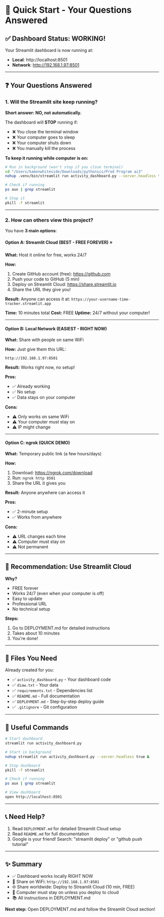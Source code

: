 # 🚀 Quick Start - Your Questions Answered

## ✅ Dashboard Status: WORKING!

Your Streamlit dashboard is now running at:
- **Local**: http://localhost:8501
- **Network**: http://192.168.1.97:8501

---

## ❓ Your Questions Answered

### 1. Will the Streamlit site keep running?

**Short answer: NO, not automatically.**

The dashboard will **STOP** running if:
- ❌ You close the terminal window
- ❌ Your computer goes to sleep
- ❌ Your computer shuts down
- ❌ You manually kill the process

**To keep it running while computer is on:**
```bash
# Run in background (won't stop if you close terminal)
cd "/Users/kamonwhiteside/Downloads/pythonics/Prod Program ai3"
nohup .venv/bin/streamlit run activity_dashboard.py --server.headless true > streamlit.log 2>&1 &

# Check if running
ps aux | grep streamlit

# Stop it
pkill -f streamlit
```

---

### 2. How can others view this project?

You have **3 main options**:

#### Option A: Streamlit Cloud (BEST - FREE FOREVER) ⭐

**What:** Host it online for free, works 24/7

**How:**
1. Create GitHub account (free): https://github.com
2. Push your code to GitHub (5 min)
3. Deploy on Streamlit Cloud: https://share.streamlit.io
4. Share the URL they give you!

**Result:** Anyone can access it at:
`https://your-username-time-tracker.streamlit.app`

**Time:** 10 minutes total
**Cost:** FREE
**Uptime:** 24/7 without your computer!

---

#### Option B: Local Network (EASIEST - RIGHT NOW)

**What:** Share with people on same WiFi

**How:** Just give them this URL:
```
http://192.168.1.97:8501
```

**Result:** Works right now, no setup!

**Pros:**
- ✅ Already working
- ✅ No setup
- ✅ Data stays on your computer

**Cons:**
- ⚠️ Only works on same WiFi
- ⚠️ Your computer must stay on
- ⚠️ IP might change

---

#### Option C: ngrok (QUICK DEMO)

**What:** Temporary public link (a few hours/days)

**How:**
1. Download: https://ngrok.com/download
2. Run: `ngrok http 8501`
3. Share the URL it gives you

**Result:** Anyone anywhere can access it

**Pros:**
- ✅ 2-minute setup
- ✅ Works from anywhere

**Cons:**
- ⚠️ URL changes each time
- ⚠️ Computer must stay on
- ⚠️ Not permanent

---

## 🎯 Recommendation: Use Streamlit Cloud

**Why?**
- FREE forever
- Works 24/7 (even when your computer is off)
- Easy to update
- Professional URL
- No technical setup

**Steps:**
1. Go to DEPLOYMENT.md for detailed instructions
2. Takes about 10 minutes
3. You're done!

---

## 📁 Files You Need

Already created for you:
- ✅ `activity_dashboard.py` - Your dashboard code
- ✅ `diaw.txt` - Your data
- ✅ `requirements.txt` - Dependencies list
- ✅ `README.md` - Full documentation
- ✅ `DEPLOYMENT.md` - Step-by-step deploy guide
- ✅ `.gitignore` - Git configuration

---

## 🔧 Useful Commands

```bash
# Start dashboard
streamlit run activity_dashboard.py

# Start in background
nohup streamlit run activity_dashboard.py --server.headless true &

# Stop dashboard  
pkill -f streamlit

# Check if running
ps aux | grep streamlit

# View dashboard
open http://localhost:8501
```

---

## 📞 Need Help?

1. Read `DEPLOYMENT.md` for detailed Streamlit Cloud setup
2. Read `README.md` for full documentation
3. Google is your friend! Search: "streamlit deploy" or "github push tutorial"

---

## ✨ Summary

- ✅ Dashboard works locally RIGHT NOW
- 📱 Share on WiFi: `http://192.168.1.97:8501`
- 🌐 Share worldwide: Deploy to Streamlit Cloud (10 min, FREE)
- 🔄 Computer must stay on unless you deploy to cloud
- 📚 All instructions in DEPLOYMENT.md

**Next step:** Open DEPLOYMENT.md and follow the Streamlit Cloud section!
